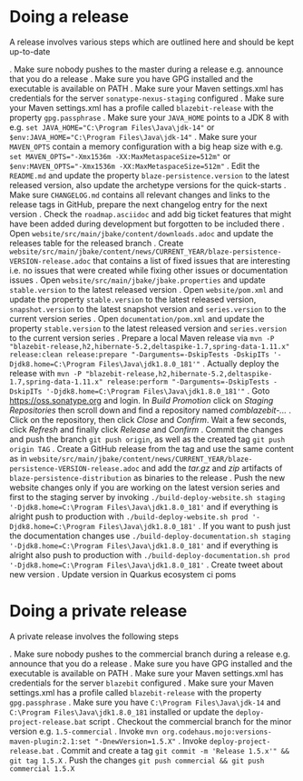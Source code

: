 Doing a release
==========

A release involves various steps which are outlined here and should be kept up-to-date

. Make sure nobody pushes to the master during a release e.g. announce that you do a release
. Make sure you have GPG installed and the executable is available on PATH
. Make sure your Maven settings.xml has credentials for the server `sonatype-nexus-staging` configured
. Make sure your Maven settings.xml has a profile called `blazebit-release` with the property `gpg.passphrase`
. Make sure your `JAVA_HOME` points to a JDK 8 with e.g. `set JAVA_HOME="C:\Program Files\Java\jdk-14"` or `$env:JAVA_HOME="C:\Program Files\Java\jdk-14"`
. Make sure your `MAVEN_OPTS` contain a memory configuration with a big heap size with e.g. `set MAVEN_OPTS="-Xmx1536m -XX:MaxMetaspaceSize=512m"` or `$env:MAVEN_OPTS="-Xmx1536m -XX:MaxMetaspaceSize=512m"`
. Edit the `README.md` and update the property `blaze-persistence.version` to the latest released version, also update the archetype versions for the quick-starts
. Make sure `CHANGELOG.md` contains all relevant changes and links to the release tags in GitHub, prepare the next changelog entry for the next version
. Check the `roadmap.asciidoc` and add big ticket features that might have been added during development but forgotten to be included there
. Open `website/src/main/jbake/content/downloads.adoc` and update the releases table for the released branch
. Create `website/src/main/jbake/content/news/CURRENT_YEAR/blaze-persistence-VERSION-release.adoc` that contains a list of fixed issues that are interesting i.e. no issues that were created while fixing other issues or documentation issues
. Open `website/src/main/jbake/jbake.properties` and update `stable.version` to the latest released version
. Open `website/pom.xml` and update the property `stable.version` to the latest released version, `snapshot.version` to the latest snapshot version and `series.version` to the current version series
. Open `documentation/pom.xml` and update the property `stable.version` to the latest released version and `series.version` to the current version series
. Prepare a local Maven release via `mvn -P "blazebit-release,h2,hibernate-5.2,deltaspike-1.7,spring-data-1.11.x" release:clean release:prepare "-Darguments=-DskipTests -DskipITs '-Djdk8.home=C:\Program Files\Java\jdk1.8.0_181'"`
. Actually deploy the release with `mvn -P "blazebit-release,h2,hibernate-5.2,deltaspike-1.7,spring-data-1.11.x" release:perform "-Darguments=-DskipTests -DskipITs '-Djdk8.home=C:\Program Files\Java\jdk1.8.0_181'"`
. Goto https://oss.sonatype.org and login. In *Build Promotion* click on *Staging Repositories* then scroll down and find a repository named *comblazebit-...*
. Click on the repository, then click *Close* and *Confirm*. Wait a few seconds, click *Refresh* and finally click *Release* and *Confirm*
. Commit the changes and push the branch `git push origin`, as well as the created tag `git push origin TAG`
. Create a GitHub release from the tag and use the same content as in `website/src/main/jbake/content/news/CURRENT_YEAR/blaze-persistence-VERSION-release.adoc` and add the _tar.gz_ and _zip_ artifacts of `blaze-persistence-distribution` as binaries to the release
. Push the new website changes only if you are working on the latest version series and first to the staging server by invoking `./build-deploy-website.sh staging '-Djdk8.home=C:\Program Files\Java\jdk1.8.0_181'` and if everything is alright push to production with `./build-deploy-website.sh prod '-Djdk8.home=C:\Program Files\Java\jdk1.8.0_181'`
. If you want to push just the documentation changes use `./build-deploy-documentation.sh staging '-Djdk8.home=C:\Program Files\Java\jdk1.8.0_181'` and if everything is alright also push to production with `./build-deploy-documentation.sh prod '-Djdk8.home=C:\Program Files\Java\jdk1.8.0_181'`
. Create tweet about new version
. Update version in Quarkus ecosystem ci poms

Doing a private release
=======================

A private release involves the following steps

. Make sure nobody pushes to the commercial branch during a release e.g. announce that you do a release
. Make sure you have GPG installed and the executable is available on PATH
. Make sure your Maven settings.xml has credentials for the server `blazebit` configured
. Make sure your Maven settings.xml has a profile called `blazebit-release` with the property `gpg.passphrase`
. Make sure you have `C:\Program Files\Java\jdk-14` and `C:\Program Files\Java\jdk1.8.0_181` installed or update the `deploy-project-release.bat` script
. Checkout the commercial branch for the minor version e.g. `1.5-commercial`
. Invoke `mvn org.codehaus.mojo:versions-maven-plugin:2.1:set "-DnewVersion=1.5.X"`
. Invoke `deploy-project-release.bat`
. Commit and create a tag `git commit -m 'Release 1.5.x'" && git tag 1.5.X`
. Push the changes `git push commercial && git push commercial 1.5.X`
